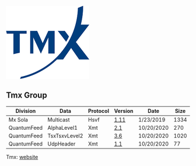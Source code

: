 [![Tmx](https://github.com/Open-Markets-Initiative/Directory/blob/main/Images/Tmx.png)](https://www.tmx.com/)


## Tmx Group

| Division | Data | Protocol | Version | Date | Size | Testing | Specification |
| --- | --- | --- | --- | --- | --- | --- | --- |
| Mx Sola | Multicast | Hsvf | [1.11][Tmx.Mx.Sola.Multicast.Hsvf.v1.11.Structs] | 1/23/2019 | 1334 | Untested | [url][Tmx.Mx.Sola.Multicast.Hsvf.v1.11.Url] - [pdf][Tmx.Mx.Sola.Multicast.Hsvf.v1.11.Pdf] |
| QuantumFeed | AlphaLevel1 | Xmt | [2.1][Tmx.QuantumFeed.AlphaLevel1.Xmt.v2.1.Structs] | 10/20/2020 | 270 | Beta | [url][Tmx.QuantumFeed.AlphaLevel1.Xmt.v2.1.Url] - [pdf][Tmx.QuantumFeed.AlphaLevel1.Xmt.v2.1.Pdf] |
| QuantumFeed | TsxTsxvLevel2 | Xmt | [3.6][Tmx.QuantumFeed.TsxTsxvLevel2.Xmt.v3.6.Structs] | 10/20/2020 | 1020 | Beta | [url][Tmx.QuantumFeed.TsxTsxvLevel2.Xmt.v3.6.Url] - [pdf][Tmx.QuantumFeed.TsxTsxvLevel2.Xmt.v3.6.Pdf] |
| QuantumFeed | UdpHeader | Xmt | [1.1][Tmx.QuantumFeed.UdpHeader.Xmt.v1.1.Structs] | 10/20/2020 | 77 | Verified | [url][Tmx.QuantumFeed.UdpHeader.Xmt.v1.1.Url] |


Tmx: [website](https://www.tmx.com/ "Go to Tmx Group")


[Tmx.Mx.Sola.Multicast.Hsvf.v1.11.Structs]: https://github.com/Open-Markets-Initiative/c-structs/blob/main/tmx/Tmx.Mx.Sola.Multicast.Hsvf.v1.11.h "Tmx Mx Sola Multicast Hsvf v1.11 C# Parsers Source File"
[Tmx.Mx.Sola.Multicast.Hsvf.v1.11.Url]: https://www.tmxwebstore.com/ "Tmx Group 1.11 Url"
[Tmx.Mx.Sola.Multicast.Hsvf.v1.11.Pdf]: https://github.com/Open-Markets-Initiative/Directory/blob/main/Specifications/Tmx/ "Tmx Group 1.11 Pdf"
[Tmx.QuantumFeed.AlphaLevel1.Xmt.v2.1.Structs]: https://github.com/Open-Markets-Initiative/c-structs/blob/main/tmx/Tmx.QuantumFeed.AlphaLevel1.Xmt.v2.1.h "Tmx QuantumFeed AlphaLevel1 Xmt v2.1 C# Parsers Source File"
[Tmx.QuantumFeed.AlphaLevel1.Xmt.v2.1.Url]: https://www.tmxwebstore.com/ "Tmx Group 2.1 Url"
[Tmx.QuantumFeed.AlphaLevel1.Xmt.v2.1.Pdf]: https://github.com/Open-Markets-Initiative/Directory/blob/main/Specifications/Tmx/ "Tmx Group 2.1 Pdf"
[Tmx.QuantumFeed.TsxTsxvLevel2.Xmt.v3.6.Structs]: https://github.com/Open-Markets-Initiative/c-structs/blob/main/tmx/Tmx.QuantumFeed.TsxTsxvLevel2.Xmt.v3.6.h "Tmx QuantumFeed TsxTsxvLevel2 Xmt v3.6 C# Parsers Source File"
[Tmx.QuantumFeed.TsxTsxvLevel2.Xmt.v3.6.Url]: https://www.tmxwebstore.com/ "Tmx Group 3.6 Url"
[Tmx.QuantumFeed.TsxTsxvLevel2.Xmt.v3.6.Pdf]: https://github.com/Open-Markets-Initiative/Directory/blob/main/Specifications/Tmx/ "Tmx Group 3.6 Pdf"
[Tmx.QuantumFeed.UdpHeader.Xmt.v1.1.Structs]: https://github.com/Open-Markets-Initiative/c-structs/blob/main/tmx/Tmx.QuantumFeed.UdpHeader.Xmt.v1.1.h "Tmx QuantumFeed UdpHeader Xmt v1.1 C# Parsers Source File"
[Tmx.QuantumFeed.UdpHeader.Xmt.v1.1.Url]: https://github.com/Open-Markets-Initiative/Directory/blob/main/Specifications/Tmx/ReadMe.md "Tmx Group 1.1 Url"

